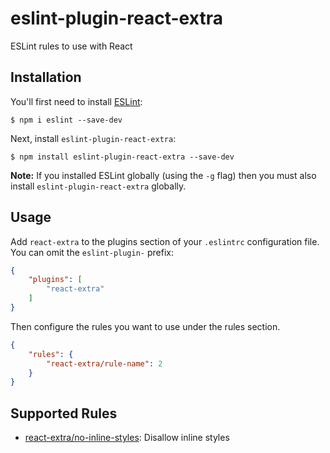 # eslint-plugin-react-extra

ESLint rules to use with React

## Installation

You'll first need to install [ESLint](http://eslint.org):

```
$ npm i eslint --save-dev
```

Next, install `eslint-plugin-react-extra`:

```
$ npm install eslint-plugin-react-extra --save-dev
```

**Note:** If you installed ESLint globally (using the `-g` flag) then you must also install `eslint-plugin-react-extra` globally.

## Usage

Add `react-extra` to the plugins section of your `.eslintrc` configuration file. You can omit the `eslint-plugin-` prefix:

```json
{
    "plugins": [
        "react-extra"
    ]
}
```


Then configure the rules you want to use under the rules section.

```json
{
    "rules": {
        "react-extra/rule-name": 2
    }
}
```

## Supported Rules

* [react-extra/no-inline-styles](docs/rules/no-inline-styles.md): Disallow inline styles
